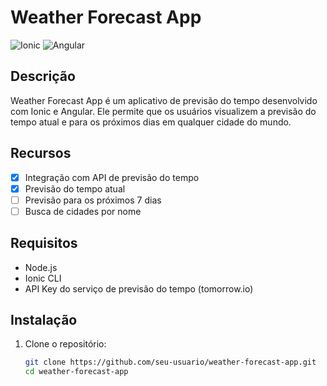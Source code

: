 # Weather Forecast App

![Ionic](https://img.shields.io/badge/Ionic-7-red)
![Angular](https://img.shields.io/badge/Angular-17-red)


## Descrição

Weather Forecast App é um aplicativo de previsão do tempo desenvolvido com Ionic e Angular. Ele permite que os usuários visualizem a previsão do tempo atual e para os próximos dias em qualquer cidade do mundo.

## Recursos

- [x] Integração com API de previsão do tempo
- [x] Previsão do tempo atual
- [ ] Previsão para os próximos 7 dias
- [ ] Busca de cidades por nome

## Requisitos

- Node.js
- Ionic CLI
- API Key do serviço de previsão do tempo (tomorrow.io)

## Instalação

1. Clone o repositório:

   ```sh
   git clone https://github.com/seu-usuario/weather-forecast-app.git
   cd weather-forecast-app
